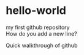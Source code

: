 # hello-world
my first github repository
<br> How do you add a new line?



Quick walkthrough of github
